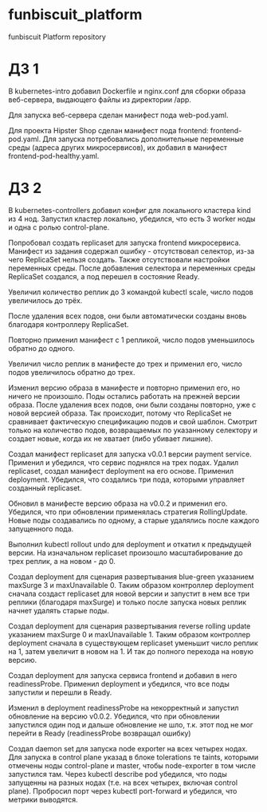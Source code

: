 # funbiscuit_platform
funbiscuit Platform repository

# ДЗ 1
В kubernetes-intro добавил Dockerfile и nginx.conf для сборки образа веб-сервера, выдающего
файлы из директории /app.

Для запуска веб-сервера сделан манифест пода web-pod.yaml.

Для проекта Hipster Shop сделан манифест пода frontend: frontend-pod.yaml. Для запуска
потребовались дополнительные переменные среды (адреса других микросервисов), их добавил
в манифест frontend-pod-healthy.yaml.

# ДЗ 2
В kubernetes-controllers добавил конфиг для локального кластера kind из 4 нод.
Запустил кластер локально, убедился, что есть 3 worker ноды и одна с ролью control-plane.

Попробовал создать replicaset для запуска frontend микросервиса. Манифест из задания содержал
ошибку - отсутствовал селектор, из-за чего ReplicaSet нельзя создать. Также отсутствовали
настройки переменных среды. После добавления селектора и переменных среды ReplicaSet создался,
а под перешел в состояние Ready.

Увеличил количество реплик до 3 командой kubectl scale, число подов увеличилось до трёх.

После удаления всех подов, они были автоматически созданы вновь благодаря контроллеру ReplicaSet.

Повторно применил манифест с 1 репликой, число подов уменьшилось обратно до одного.

Увеличил число реплик в манифесте до трех и применил его, число подов увеличилось обратно до трех.

Изменил версию образа в манифесте и повторно применил его, но ничего не произошло. Поды остались
работать на прежней версии образа. После удаления всех подов, они были созданы повторно, уже с новой
версией образа. Так происходит, потому что ReplicaSet не сравнивает фактическую спецификацию подов
и свой шаблон. Смотрит только на количество подов, возвращаемых по указанному селектору и создает новые,
когда их не хватает (либо убивает лишние).

Создал манифест replicaset для запуска v0.0.1 версии payment service. Применил и убедился, что сервис
поднялся на трех подах. Удалил replicaset, создал манифест deployment на его основе. Применил deployment.
Убедился, что создались три пода, которыми управляет созданный replicaset.

Обновил в манифесте версию образа на v0.0.2 и применил его. Убедился, что при обновлении применялась
стратегия RollingUpdate. Новые поды создавались по одному, а старые удалялись после каждого запущенного пода.

Выполнил kubectl rollout undo для deployment и откатил к предыдущей версии. На изначальном replicaset произошло
масштабирование до трех реплик, а на новом - до 0.

Создал deployment для сценария развертывания blue-green указанием maxSurge 3 и maxUnavailable 0. Таким образом
контроллер deployment сначала создаст replicaset для новой версии и запустит в нем все три реплики (благодаря maxSurge)
и только после запуска новых реплик начнет удалять старые поды.

Создал deployment для сценария развертывания reverse rolling update указанием maxSurge 0 и maxUnavailable 1. Таким образом
контроллер deployment сначала в существующем replicaset уменьшит число реплик на 1, затем увеличит в новом на 1.
И так до полного перехода на новую версию.

Создал deployment для запуска сервиса frontend и добавил в него readinessProbe. Применил deployment и убедился, что
все поды запустили и перешли в Ready.

Изменил в deployment readinessProbe на некорректный и запустил обновление на версию v0.0.2. Убедился, что при обновлении
запустился один под и дальше обновление не шло, т.к. этот под не мог перейти в Ready (readinessProbe возвращал ошибку)

Создал daemon set для запуска node exporter на всех четырех нодах. Для запуска в control plane указад в блоке
tolerations те taints, которыми отмечены ноды control-plane и master, чтобы node-exporter в том числе запустился там.
Через kubectl describe pod убедился, что поды запущенны на разных нодах (т.е. на всех четырех, включая control plane).
Пробросил порт через kubectl port-forward и убедился, что метрики выводятся.
